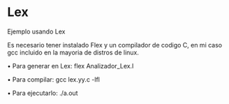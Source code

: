 # Lex
Ejemplo usando Lex

Es necesario tener instalado Flex y un compilador de codigo C, en mi caso gcc incluido en la mayoria de distros de linux.

•	Para generar en Lex:
	flex Analizador_Lex.l

•	Para compilar:
	gcc lex.yy.c -lfl 

•	Para ejecutarlo:
	./a.out

